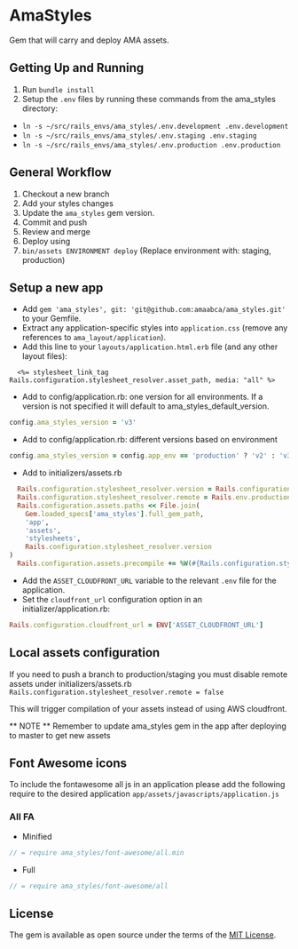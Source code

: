 # AmaStyles
Gem that will carry and deploy AMA assets.

## Getting Up and Running

1. Run `bundle install`
2. Setup the `.env` files by running these commands from the ama_styles directory:
  * `ln -s ~/src/rails_envs/ama_styles/.env.development .env.development`
  * `ln -s ~/src/rails_envs/ama_styles/.env.staging .env.staging`
  * `ln -s ~/src/rails_envs/ama_styles/.env.production .env.production`

## General Workflow

1. Checkout a new branch
2. Add your styles changes
3. Update the `ama_styles` gem version.
4. Commit and push
5. Review and merge
6. Deploy using
  1. `bin/assets ENVIRONMENT deploy` (Replace environment with: staging, production)

## Setup a new app

* Add `gem 'ama_styles', git: 'git@github.com:amaabca/ama_styles.git'` to your Gemfile.
* Extract any application-specific styles into `application.css` (remove any references to `ama_layout/application`).
* Add this line to your `layouts/application.html.erb` file (and any other layout files):

```erb
  <%= stylesheet_link_tag Rails.configuration.stylesheet_resolver.asset_path, media: "all" %>
```

* Add to config/application.rb: one version for all environments. If a version is
  not specified it will default to ama_styles_default_version.

```ruby
config.ama_styles_version = 'v3'
```

* Add to config/application.rb: different versions based on environment

```ruby
config.ama_styles_version = config.app_env == 'production' ? 'v2' : 'v3'
```

* Add to initializers/assets.rb

```ruby
  Rails.configuration.stylesheet_resolver.version = Rails.configuration.ama_styles_version # optional
  Rails.configuration.stylesheet_resolver.remote = Rails.env.production?
  Rails.configuration.assets.paths << File.join(
    Gem.loaded_specs['ama_styles'].full_gem_path,
    'app',
    'assets',
    'stylesheets',
    Rails.configuration.stylesheet_resolver.version
)
  Rails.configuration.assets.precompile += %W(#{Rails.configuration.stylesheet_resolver.version}/shared.css)
```
* Add the `ASSET_CLOUDFRONT_URL` variable to the relevant `.env` file for the application.
* Set the `cloudfront_url` configuration option in an initializer/application.rb:

```ruby
Rails.configuration.cloudfront_url = ENV['ASSET_CLOUDFRONT_URL']
```

## Local assets configuration
If you need to push a branch to production/staging you must disable remote assets under
initializers/assets.rb `Rails.configuration.stylesheet_resolver.remote = false`

This will trigger compilation of your assets instead of using AWS cloudfront.

** NOTE ** Remember to update ama_styles gem in the app after deploying to master to get new assets

## Font Awesome icons

To include the fontawesome all js in an application please add the following require to the desired application `app/assets/javascripts/application.js`

### All FA

- Minified

```js
// = require ama_styles/font-awesome/all.min
```

- Full

```js
// = require ama_styles/font-awesome/all
```

## License
The gem is available as open source under the terms of the [MIT License](http://opensource.org/licenses/MIT).
